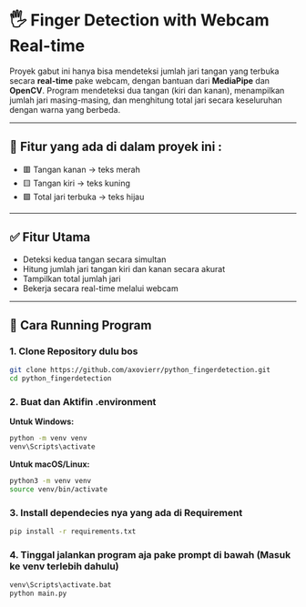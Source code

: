 # 🖐️ Finger Detection with Webcam Real-time

Proyek gabut ini hanya bisa mendeteksi jumlah jari tangan yang terbuka secara **real-time** pake webcam, dengan bantuan dari **MediaPipe** dan **OpenCV**.
Program mendeteksi dua tangan (kiri dan kanan), menampilkan jumlah jari masing-masing, dan menghitung total jari secara keseluruhan dengan warna yang berbeda.

---

## 🎥 Fitur yang ada di dalam proyek ini :
- 🟥 Tangan kanan → teks merah
- 🟨 Tangan kiri → teks kuning
- 🟩 Total jari terbuka → teks hijau

---

## ✅ Fitur Utama
- Deteksi kedua tangan secara simultan
- Hitung jumlah jari tangan kiri dan kanan secara akurat
- Tampilkan total jumlah jari
- Bekerja secara real-time melalui webcam

---

## 🚀 Cara Running Program

### 1. Clone Repository dulu bos

```bash
git clone https://github.com/axovierr/python_fingerdetection.git
cd python_fingerdetection
```

### 2. Buat dan Aktifin .environment

**Untuk Windows:**
```bash
python -m venv venv
venv\Scripts\activate
```

**Untuk macOS/Linux:**
```bash
python3 -m venv venv
source venv/bin/activate
```

### 3. Install dependecies nya yang ada di Requirement
```bash
pip install -r requirements.txt
```

### 4. Tinggal jalankan program aja pake prompt di bawah (Masuk ke venv terlebih dahulu)
```bash
venv\Scripts\activate.bat
python main.py
```

